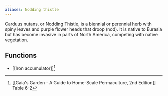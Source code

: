 ```yaml
---
aliases: Nodding thistle
---
```

Carduus nutans, or Nodding Thistle, is a biennial or perennial herb with spiny leaves and purple flower heads that droop (nod). It is native to Eurasia but has become invasive in parts of North America, competing with native vegetation.
## Functions
- [[Iron accumulator]][^1]

[^1]: [[Gaia's Garden - A Guide to Home-Scale Permaculture, 2nd Edition]] Table 6-2
